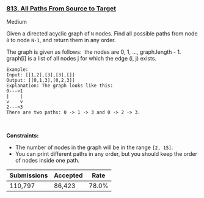 ### [813. All Paths From Source to Target](https://leetcode.com/problems/all-paths-from-source-to-target/)

Medium

Given a directed acyclic graph of `` N `` nodes. Find all possible paths from node `` 0 `` to node `` N-1 ``, and return them in any order.

The graph is given as follows:  the nodes are 0, 1, ..., graph.length - 1.  graph\[i\] is a list of all nodes j for which the edge (i, j) exists.

```
Example:
Input: [[1,2],[3],[3],[]]
Output: [[0,1,3],[0,2,3]]
Explanation: The graph looks like this:
0--->1
|    |
v    v
2--->3
There are two paths: 0 -> 1 -> 3 and 0 -> 2 -> 3.
```

 

__Constraints:__

*   The number of nodes in the graph will be in the range `` [2, 15] ``.
*   You can print different paths in any order, but you should keep the order of nodes inside one path.

| Submissions    | Accepted     | Rate   |
| -------------- | ------------ | ------ |
| 110,797 | 86,423 | 78.0% |